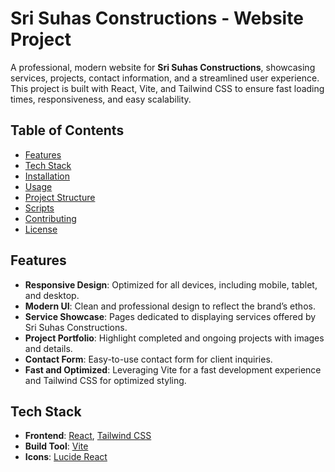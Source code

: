 # Sri Suhas Constructions - Website Project

A professional, modern website for **Sri Suhas Constructions**, showcasing services, projects, contact information, and a streamlined user experience. This project is built with React, Vite, and Tailwind CSS to ensure fast loading times, responsiveness, and easy scalability.

## Table of Contents
- [Features](#features)
- [Tech Stack](#tech-stack)
- [Installation](#installation)
- [Usage](#usage)
- [Project Structure](#project-structure)
- [Scripts](#scripts)
- [Contributing](#contributing)
- [License](#license)

## Features
- **Responsive Design**: Optimized for all devices, including mobile, tablet, and desktop.
- **Modern UI**: Clean and professional design to reflect the brand’s ethos.
- **Service Showcase**: Pages dedicated to displaying services offered by Sri Suhas Constructions.
- **Project Portfolio**: Highlight completed and ongoing projects with images and details.
- **Contact Form**: Easy-to-use contact form for client inquiries.
- **Fast and Optimized**: Leveraging Vite for a fast development experience and Tailwind CSS for optimized styling.

## Tech Stack
- **Frontend**: [React](https://reactjs.org/), [Tailwind CSS](https://tailwindcss.com/)
- **Build Tool**: [Vite](https://vitejs.dev/)
- **Icons**: [Lucide React](https://lucide.dev/)
